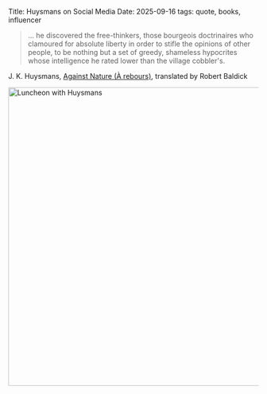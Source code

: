 Title: Huysmans on Social Media
Date: 2025-09-16
tags: quote, books, influencer

> ... he discovered the free-thinkers, those bourgeois doctrinaires who clamoured for absolute liberty in order to stifle the opinions of other people, to be nothing but a set of greedy, shameless hypocrites whose intelligence he rated lower than the village cobbler's.

J. K. Huysmans, [Against Nature (À rebours)](https://en.wikipedia.org/wiki/À_rebours), translated by Robert Baldick

<a href="https://www.flickr.com/photos/pigmonkey/54791742377/in/dateposted/" title="Luncheon with Huysmans"><img src="https://live.staticflickr.com/65535/54791742377_1083ba55cd_c.jpg" width="800" height="600" alt="Luncheon with Huysmans"/></a>
